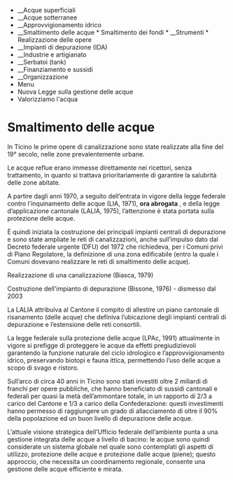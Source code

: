   * __Acque superficiali
  *  __Acque sotterranee
  *  __Approvvigionamento idrico
  *  __Smaltimento delle acque
    * Smaltimento dei fondi
    *  __Strumenti
    * Realizzazione delle opere
  *  __Impianti di depurazione (IDA)
  *  __Industrie e artigianato
  *  __Serbatoi (tank)
  *  __Finanziamento e sussidi
  *  __Organizzazione
  * Menu
  * Nuova Legge sulla gestione delle acque
  * Valorizziamo l'acqua

#  Smaltimento delle acque

In Ticino le prime opere di canalizzazione sono state realizzate alla fine del
19° secolo, nelle zone prevalentemente urbane.

Le acque reflue erano immesse direttamente nei ricettori, senza trattamento,
in quanto si trattava prioritariamente di garantire la salubrità delle zone
abitate.

A partire dagli anni 1970, a seguito dell’entrata in vigore della legge
federale contro l’inquinamento delle acque (LIA, 1971), **ora abrogata** , e
della legge d’applicazione cantonale (LALIA, 1975), l’attenzione è stata
portata sulla protezione delle acque.

È quindi iniziata la costruzione dei principali impianti centrali di
depurazione e sono state ampliate le reti di canalizzazioni, anche
sull’impulso dato dal Decreto federale urgente (DFU) del 1972 che richiedeva,
per i Comuni privi di Piano Regolatore, la definizione di una zona edificabile
(entro la quale i Comuni dovevano realizzare le reti di smaltimento delle
acque).

Realizzazione di una canalizzazione (Biasca, 1979)  

Costruzione dell'impianto di depurazione (Bissone, 1976) - dismesso dal 2003  

La LALIA attribuiva al Cantone il compito di allestire un piano cantonale di
risanamento (delle acque) che definiva l’ubicazione degli impianti centrali di
depurazione e l’estensione delle reti consortili.

La legge federale sulla protezione delle acque (LPAc, 1991) attualmente in
vigore si prefigge di proteggere le acque da effetti pregiudizievoli
garantendo la funzione naturale del ciclo idrologico e l’approvvigionamento
idrico, preservando biotopi e fauna ittica, permettendo l’uso delle acque a
scopo di svago e ristoro.

Sull’arco di circa 40 anni in Ticino sono stati investiti oltre 2 miliardi di
franchi per opere pubbliche, che hanno beneficiato di sussidi cantonali e
federali per quasi la metà dell’ammontare totale, in un rapporto di 2/3 a
carico del Cantone e 1/3 a carico della Confederazione: questi investimenti
hanno permesso di raggiungere un grado di allacciamento di oltre il 90% della
popolazione ed un buon livello di depurazione delle acque.

L’attuale visione strategica dell’Ufficio federale dell’ambiente punta a una
gestione integrata delle acque a livello di bacino: le acque sono quindi
considerate un sistema globale nel quale sono contemplati gli aspetti di
utilizzo, protezione delle acque e protezione dalle acque (piene); questo
approccio, che necessita un coordinamento regionale, consente una gestione
delle acque efficiente e mirata.

